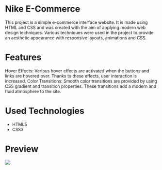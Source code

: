 # Nike E-Commerce


This project is a simple e-commerce interface website. It is made using HTML and CSS and was created with the aim of applying modern web design techniques. Various techniques were used in the project to provide an aesthetic appearance with responsive layouts, animations and CSS.


# Features

 Hover Effects: Various hover effects are activated when the buttons and links are hovered over. Thanks to these effects, user interaction is increased.
 Color Transitions: Smooth color transitions are provided by using CSS gradient and transition properties. These transitions add a modern and fluid atmosphere to the site.
 

# Used Technologies
- HTML5
- CSS3

# Preview

![](ekran.gif)
